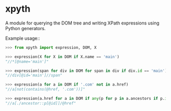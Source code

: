 # xpyth
A module for querying the DOM tree and writing XPath expressions using Python generators.

Example usage::
```python
>>> from xpyth import expression, DOM, X

>>> expression(X for X in DOM if X.name == 'main')
"//*[@name='main']"

>>> expression(span for div in DOM for span in div if div.id == 'main')
"//div[@id='main']//span"

>>> expression(a for a in DOM if '.com' not in a.href)
"//a[not(contains(@href, '.com'))]"

>>> expression(a.href for a in DOM if any(p for p in a.ancestors if p.id))
"//a[./ancestor::p[@id]]/@href"
```
